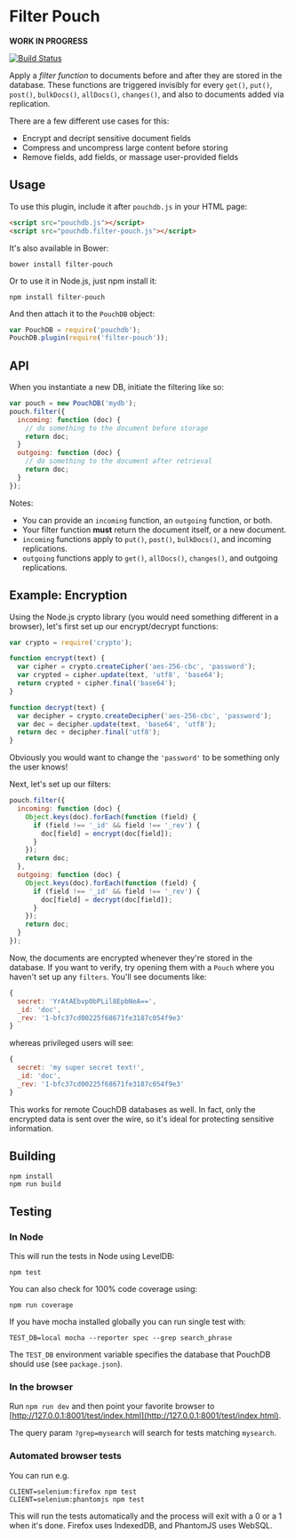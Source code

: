 Filter Pouch
=====

**WORK IN PROGRESS**

[![Build Status](https://travis-ci.org/nolanlawson/filter-pouch.svg)](https://travis-ci.org/nolanlawson/filter-pouch)

Apply a *filter function* to documents before and after they are stored in the database. These functions are triggered invisibly for every `get()`, `put()`, `post()`, `bulkDocs()`, `allDocs()`, `changes()`, and also to documents added via replication.

There are a few different use cases for this:

* Encrypt and decript sensitive document fields
* Compress and uncompress large content before storing
* Remove fields, add fields, or massage user-provided fields

Usage
----------

To use this plugin, include it after `pouchdb.js` in your HTML page:

```html
<script src="pouchdb.js"></script>
<script src="pouchdb.filter-pouch.js"></script>
```

It's also available in Bower:

```
bower install filter-pouch
```

Or to use it in Node.js, just npm install it:

```
npm install filter-pouch
```

And then attach it to the `PouchDB` object:

```js
var PouchDB = require('pouchdb');
PouchDB.plugin(require('filter-pouch'));
```

API
--------

When you instantiate a new DB, initiate the filtering like so:

```js
var pouch = new PouchDB('mydb');
pouch.filter({
  incoming: function (doc) {
    // do something to the document before storage
    return doc;
  }
  outgoing: function (doc) {
    // do something to the document after retrieval
    return doc;
  }
});
```

Notes:

* You can provide an `incoming` function, an `outgoing` function, or both.
* Your filter function **must** return the document itself, or a new document.
* `incoming` functions apply to `put()`, `post()`, `bulkDocs()`, and incoming replications.
* `outgoing` functions apply to `get()`, `allDocs()`, `changes()`, and outgoing replications.

Example: Encryption
----------

Using the Node.js crypto library (you would need something different in a browser), let's first set up our encrypt/decrypt functions:

```js
var crypto = require('crypto');

function encrypt(text) {
  var cipher = crypto.createCipher('aes-256-cbc', 'password');
  var crypted = cipher.update(text, 'utf8', 'base64');
  return crypted + cipher.final('base64');
}

function decrypt(text) {
  var decipher = crypto.createDecipher('aes-256-cbc', 'password');
  var dec = decipher.update(text, 'base64', 'utf8');
  return dec + decipher.final('utf8');
}
```

Obviously you would want to change the `'password'` to be something only the user knows!

Next, let's set up our filters:

```js
pouch.filter({
  incoming: function (doc) {
    Object.keys(doc).forEach(function (field) {
      if (field !== '_id' && field !== '_rev') {
        doc[field] = encrypt(doc[field]);
      }
    });
    return doc;
  },
  outgoing: function (doc) {
    Object.keys(doc).forEach(function (field) {
      if (field !== '_id' && field !== '_rev') {
        doc[field] = decrypt(doc[field]);
      }
    });
    return doc;
  }
});
```

Now, the documents are encrypted whenever they're stored in the database. If you want to verify, try opening them with a `Pouch` where you haven't set up any `filters`.  You'll see documents like:

```js
{
  secret: 'YrAtAEbvp0bPLil8EpbNeA==',
  _id: 'doc',
  _rev: '1-bfc37cd00225f68671fe3187c054f9e3'
}
```

whereas privileged users will see:

```js
{
  secret: 'my super secret text!',
  _id: 'doc',
  _rev: '1-bfc37cd00225f68671fe3187c054f9e3'
}
```

This works for remote CouchDB databases as well.  In fact, only the encrypted data is sent over the wire, so it's ideal for protecting sensitive information.

Building
----
    npm install
    npm run build


Testing
----

### In Node

This will run the tests in Node using LevelDB:

    npm test
    
You can also check for 100% code coverage using:

    npm run coverage

If you have mocha installed globally you can run single test with:
```
TEST_DB=local mocha --reporter spec --grep search_phrase
```

The `TEST_DB` environment variable specifies the database that PouchDB should use (see `package.json`).

### In the browser

Run `npm run dev` and then point your favorite browser to [http://127.0.0.1:8001/test/index.html](http://127.0.0.1:8001/test/index.html).

The query param `?grep=mysearch` will search for tests matching `mysearch`.

### Automated browser tests

You can run e.g.

    CLIENT=selenium:firefox npm test
    CLIENT=selenium:phantomjs npm test

This will run the tests automatically and the process will exit with a 0 or a 1 when it's done. Firefox uses IndexedDB, and PhantomJS uses WebSQL.